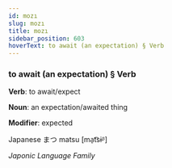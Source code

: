 ```yaml
---
id: mozı
slug: mozı
title: mozı
sidebar_position: 603
hoverText: to await (an expectation) § Verb
---
```


### to await (an expectation) § Verb

**Verb**: to await/expect

**Noun**: an expectation/awaited thing

**Modifier**: expected

Japanese ま​つ matsu [ma̠t͡sɨᵝ]

*Japonic Language Family*